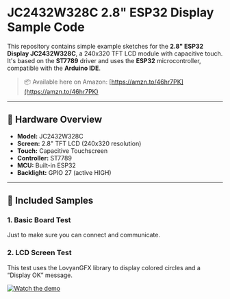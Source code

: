 # JC2432W328C 2.8" ESP32 Display Sample Code

This repository contains simple example sketches for the **2.8" ESP32 Display JC2432W328C**, a 240x320 TFT LCD module with capacitive touch. It's based on the **ST7789** driver and uses the **ESP32** microcontroller, compatible with the **Arduino IDE**.

> 📦 Available here on Amazon: [https://amzn.to/46hr7PK](https://amzn.to/46hr7PK)

---

## 🔧 Hardware Overview

- **Model:** JC2432W328C
- **Screen:** 2.8" TFT LCD (240x320 resolution)
- **Touch:** Capacitive Touchscreen
- **Controller:** ST7789
- **MCU:** Built-in ESP32
- **Backlight:** GPIO 27 (active HIGH)

---

## 📁 Included Samples

### 1. Basic Board Test
Just to make sure you can connect and communicate. 


### 2. LCD Screen Test
This test uses the LovyanGFX library to display colored circles and a “Display OK” message.


[![Watch the demo](https://img.youtube.com/vi/YOUTUBE_VIDEO_ID/hqdefault.jpg)](https://www.youtube.com/watch?v=YOUTUBE_VIDEO_ID)